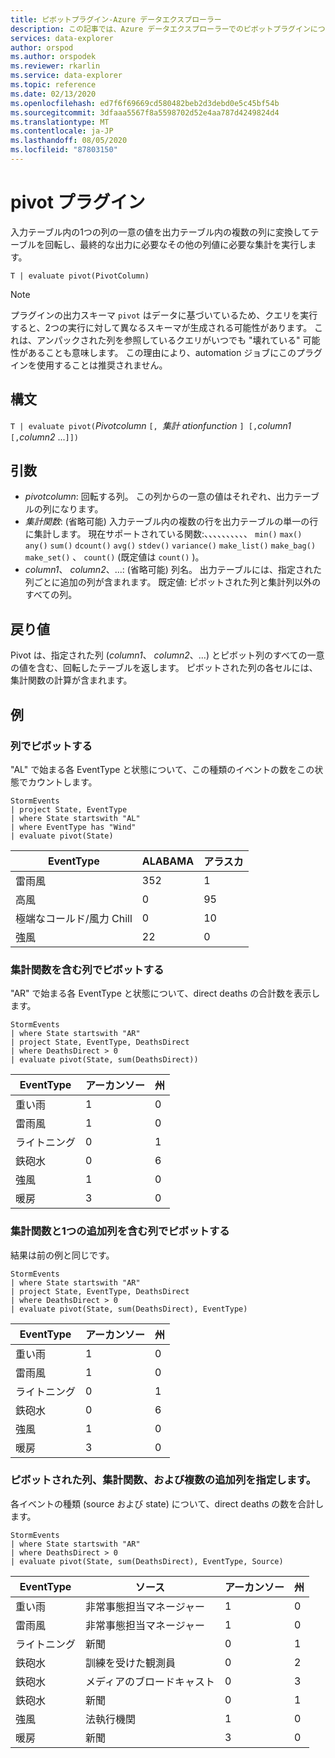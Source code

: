 ```yaml
---
title: ピボットプラグイン-Azure データエクスプローラー
description: この記事では、Azure データエクスプローラーでのピボットプラグインについて説明します。
services: data-explorer
author: orspod
ms.author: orspodek
ms.reviewer: rkarlin
ms.service: data-explorer
ms.topic: reference
ms.date: 02/13/2020
ms.openlocfilehash: ed7f6f69669cd580482beb2d3debd0e5c45bf54b
ms.sourcegitcommit: 3dfaaa5567f8a5598702d52e4aa787d4249824d4
ms.translationtype: MT
ms.contentlocale: ja-JP
ms.lasthandoff: 08/05/2020
ms.locfileid: "87803150"
---
```

# <a name="pivot-plugin"></a>pivot プラグイン

入力テーブル内の1つの列の一意の値を出力テーブル内の複数の列に変換してテーブルを回転し、最終的な出力に必要なその他の列値に必要な集計を実行します。

```kusto
T | evaluate pivot(PivotColumn)
```

> [!NOTE]
> プラグインの出力スキーマ `pivot` はデータに基づいているため、クエリを実行すると、2つの実行に対して異なるスキーマが生成される可能性があります。 これは、アンパックされた列を参照しているクエリがいつでも "壊れている" 可能性があることも意味します。 この理由により、automation ジョブにこのプラグインを使用することは推奨されません。

## <a name="syntax"></a>構文

`T | evaluate pivot(`*Pivotcolumn* `[, `*集計 ationfunction* `] [,`*column1* `[,`*column2* ...`]])`

## <a name="arguments"></a>引数

* *pivotcolumn*: 回転する列。 この列からの一意の値はそれぞれ、出力テーブルの列になります。
* *集計関数*: (省略可能) 入力テーブル内の複数の行を出力テーブルの単一の行に集計します。 現在サポートされている関数:、、、、、、、、、、 `min()` `max()` `any()` `sum()` `dcount()` `avg()` `stdev()` `variance()` `make_list()` `make_bag()` `make_set()` 、 `count()` (既定値は `count()` )。
* *column1*、 *column2*、...: (省略可能) 列名。 出力テーブルには、指定された列ごとに追加の列が含まれます。 既定値: ピボットされた列と集計列以外のすべての列。

## <a name="returns"></a>戻り値

Pivot は、指定された列 (*column1*、 *column2*、...) とピボット列のすべての一意の値を含む、回転したテーブルを返します。 ピボットされた列の各セルには、集計関数の計算が含まれます。

## <a name="examples"></a>例

### <a name="pivot-by-a-column"></a>列でピボットする

"AL" で始まる各 EventType と状態について、この種類のイベントの数をこの状態でカウントします。

<!-- csl: https://help.kusto.windows.net:443/Samples -->
```kusto
StormEvents
| project State, EventType 
| where State startswith "AL" 
| where EventType has "Wind" 
| evaluate pivot(State)
```

|EventType|ALABAMA|アラスカ|
|---|---|---|
|雷雨風|352|1|
|高風|0|95|
|極端なコールド/風力 Chill|0|10|
|強風|22|0|


### <a name="pivot-by-a-column-with-aggregation-function"></a>集計関数を含む列でピボットする

"AR" で始まる各 EventType と状態について、direct deaths の合計数を表示します。

<!-- csl: https://help.kusto.windows.net:443/Samples -->
```kusto
StormEvents 
| where State startswith "AR" 
| project State, EventType, DeathsDirect 
| where DeathsDirect > 0
| evaluate pivot(State, sum(DeathsDirect))
```

|EventType|アーカンソー|州|
|---|---|---|
|重い雨|1|0|
|雷雨風|1|0|
|ライトニング|0|1|
|鉄砲水|0|6|
|強風|1|0|
|暖房|3|0|


### <a name="pivot-by-a-column-with-aggregation-function-and-a-single-additional-column"></a>集計関数と1つの追加列を含む列でピボットする

結果は前の例と同じです。

<!-- csl: https://help.kusto.windows.net:443/Samples -->
```kusto
StormEvents 
| where State startswith "AR" 
| project State, EventType, DeathsDirect 
| where DeathsDirect > 0
| evaluate pivot(State, sum(DeathsDirect), EventType)
```

|EventType|アーカンソー|州|
|---|---|---|
|重い雨|1|0|
|雷雨風|1|0|
|ライトニング|0|1|
|鉄砲水|0|6|
|強風|1|0|
|暖房|3|0|


### <a name="specify-the-pivoted-column-aggregation-function-and-multiple-additional-columns"></a>ピボットされた列、集計関数、および複数の追加列を指定します。

各イベントの種類 (source および state) について、direct deaths の数を合計します。

<!-- csl: https://help.kusto.windows.net:443/Samples -->
```kusto
StormEvents 
| where State startswith "AR" 
| where DeathsDirect > 0
| evaluate pivot(State, sum(DeathsDirect), EventType, Source)
```

|EventType|ソース|アーカンソー|州|
|---|---|---|---|
|重い雨|非常事態担当マネージャー|1|0|
|雷雨風|非常事態担当マネージャー|1|0|
|ライトニング|新聞|0|1|
|鉄砲水|訓練を受けた観測員|0|2|
|鉄砲水|メディアのブロードキャスト|0|3|
|鉄砲水|新聞|0|1|
|強風|法執行機関|1|0|
|暖房|新聞|3|0|
